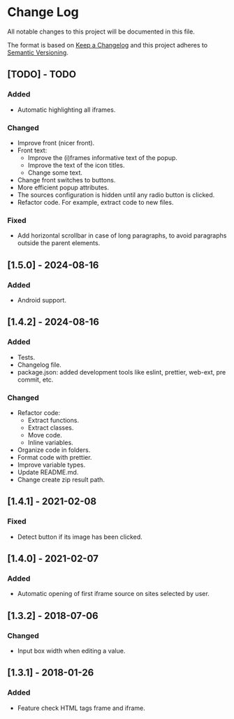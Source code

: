 # Change Log

All notable changes to this project will be documented in this file.

The format is based on [Keep a Changelog](http://keepachangelog.com/)
and this project adheres to [Semantic Versioning](http://semver.org/).

## [TODO] - TODO
### Added
- Automatic highlighting all iframes.

### Changed
- Improve front (nicer front).
- Front text:
  - Improve the (i)frames informative text of the popup.
  - Improve the text of the icon titles.
  - Change some text.
- Change front switches to buttons.
- More efficient popup attributes.
- The sources configuration is hidden until any radio button is clicked.
- Refactor code. For example, extract code to new files.

### Fixed
- Add horizontal scrollbar in case of long paragraphs, to avoid paragraphs outside the parent elements.

## [1.5.0] - 2024-08-16
### Added
- Android support.

## [1.4.2] - 2024-08-16
### Added
- Tests.
- Changelog file.
- package.json: added development tools like eslint, prettier, web-ext, pre commit, etc.

### Changed
- Refactor code:
  - Extract functions.
  - Extract classes.
  - Move code.
  - Inline variables.
- Organize code in folders.
- Format code with prettier.
- Improve variable types.
- Update README.md.
- Change create zip result path.

## [1.4.1] - 2021-02-08
### Fixed
- Detect button if its image has been clicked.

## [1.4.0] - 2021-02-07
### Added
- Automatic opening of first iframe source on sites selected by user.

## [1.3.2] - 2018-07-06
### Changed
- Input box width when editing a value.

## [1.3.1] - 2018-01-26
### Added
- Feature check HTML tags frame and iframe.

